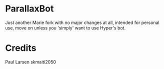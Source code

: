 # ParallaxBot
Just another Marie fork with no major changes at all, intended for personal use, move on unless you 'simply' want to use Hyper's bot.

# Credits
Paul Larsen
skmaiti2050
